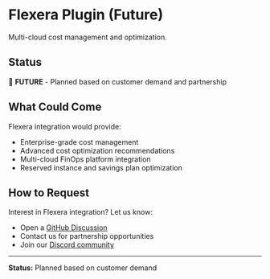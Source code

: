 # Flexera Plugin (Future)

Multi-cloud cost management and optimization.

## Status

🚀 **FUTURE** - Planned based on customer demand and partnership

## What Could Come

Flexera integration would provide:

- Enterprise-grade cost management
- Advanced cost optimization recommendations
- Multi-cloud FinOps platform integration
- Reserved instance and savings plan optimization

## How to Request

Interest in Flexera integration? Let us know:

- Open a [GitHub Discussion](https://github.com/rshade/pulumicost-core/discussions)
- Contact us for partnership opportunities
- Join our [Discord community](coming-soon)

---

**Status:** Planned based on customer demand
